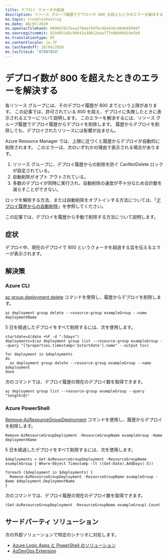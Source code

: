 ```yaml
---
title: デプロイ クォータの超過
description: リソース グループ履歴でデプロイが 800 を超えたときのエラーを解決する方法について説明します。
ms.topic: troubleshooting
ms.date: 08/07/2020
ms.openlocfilehash: 8996d7817eea2f8daf44fbc9b4416c884b05940f
ms.sourcegitcommit: 829d951d5c90442a38012daaf77e86046018e5b9
ms.translationtype: HT
ms.contentlocale: ja-JP
ms.lasthandoff: 10/09/2020
ms.locfileid: "87987054"
---
```

# <a name="resolve-error-when-deployment-count-exceeds-800"></a>デプロイ数が 800 を超えたときのエラーを解決する

各リソース グループには、そのデプロイ履歴が 800 までという上限があります。 この記事では、許可されている 800 を超え、デプロイに失敗したときに表示されるエラーについて説明します。 このエラーを解決するには、リソース グループ履歴でデプロイ履歴からデプロイを削除します。 履歴からデプロイを削除しても、デプロイされたリソースには影響が出ません。

Azure Resource Manager では、上限に近づくと履歴からデプロイが自動的に削除されます。 このエラーは、次のいずれかの理由で表示される場合があります。

1. リソース グループに、デプロイ履歴からの削除を防ぐ CanNotDelete ロックが設定されている。
1. 自動削除がオプト アウトされている。
1. 多数のデプロイが同時に実行され、自動削除の速度が不十分なため合計数を減らすことができない。

ロックを解除する方法、または自動削除をオプトインする方法については、「[デプロイ履歴からの自動削除](deployment-history-deletions.md)」を参照してください。

この記事では、デプロイを履歴から手動で削除する方法について説明します。

## <a name="symptom"></a>症状

デプロイ中、現在のデプロイで 800 というクォータを超過する旨を伝えるエラーが表示されます。

## <a name="solution"></a>解決策

### <a name="azure-cli"></a>Azure CLI

[az group deployment delete](/cli/azure/group/deployment) コマンドを使用し、履歴からデプロイを削除します。

```azurecli-interactive
az deployment group delete --resource-group exampleGroup --name deploymentName
```

5 日を経過したデプロイをすべて削除するには、次を使用します。

```azurecli-interactive
startdate=$(date +%F -d "-5days")
deployments=$(az deployment group list --resource-group exampleGroup --query "[?properties.timestamp<'$startdate'].name" --output tsv)

for deployment in $deployments
do
  az deployment group delete --resource-group exampleGroup --name $deployment
done
```

次のコマンドでは、デプロイ履歴の現在のデプロイ数を取得できます。

```azurecli-interactive
az deployment group list --resource-group exampleGroup --query "length(@)"
```

### <a name="azure-powershell"></a>Azure PowerShell

[Remove-AzResourceGroupDeployment](/powershell/module/az.resources/remove-azresourcegroupdeployment) コマンドを使用し、履歴からデプロイを削除します。

```azurepowershell-interactive
Remove-AzResourceGroupDeployment -ResourceGroupName exampleGroup -Name deploymentName
```

5 日を経過したデプロイをすべて削除するには、次を使用します。

```azurepowershell-interactive
$deployments = Get-AzResourceGroupDeployment -ResourceGroupName exampleGroup | Where-Object Timestamp -lt ((Get-Date).AddDays(-5))

foreach ($deployment in $deployments) {
  Remove-AzResourceGroupDeployment -ResourceGroupName exampleGroup -Name $deployment.DeploymentName
}
```

次のコマンドでは、デプロイ履歴の現在のデプロイ数を取得できます。

```azurepowershell-interactive
(Get-AzResourceGroupDeployment -ResourceGroupName exampleGroup).Count
```

## <a name="third-party-solutions"></a>サードパーティ ソリューション

次の外部ソリューションで特定のシナリオに対処します。

* [Azure Logic Apps と PowerShell のソリューション](https://devkimchi.com/2018/05/30/managing-excessive-arm-deployment-histories-with-logic-apps/)
* [AzDevOps Extension](https://github.com/christianwaha/AzureDevOpsExtensionCleanRG)
